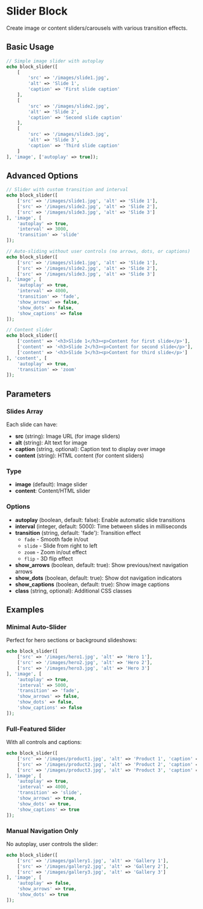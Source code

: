 # Slider Block

Create image or content sliders/carousels with various transition effects.

## Basic Usage

```php
// Simple image slider with autoplay
echo block_slider([
    [
        'src' => '/images/slide1.jpg',
        'alt' => 'Slide 1',
        'caption' => 'First slide caption'
    ],
    [
        'src' => '/images/slide2.jpg',
        'alt' => 'Slide 2',
        'caption' => 'Second slide caption'
    ],
    [
        'src' => '/images/slide3.jpg',
        'alt' => 'Slide 3',
        'caption' => 'Third slide caption'
    ]
], 'image', ['autoplay' => true]);
```

## Advanced Options

```php
// Slider with custom transition and interval
echo block_slider([
    ['src' => '/images/slide1.jpg', 'alt' => 'Slide 1'],
    ['src' => '/images/slide2.jpg', 'alt' => 'Slide 2'],
    ['src' => '/images/slide3.jpg', 'alt' => 'Slide 3']
], 'image', [
    'autoplay' => true,
    'interval' => 3000,
    'transition' => 'slide'
]);

// Auto-sliding without user controls (no arrows, dots, or captions)
echo block_slider([
    ['src' => '/images/slide1.jpg', 'alt' => 'Slide 1'],
    ['src' => '/images/slide2.jpg', 'alt' => 'Slide 2'],
    ['src' => '/images/slide3.jpg', 'alt' => 'Slide 3']
], 'image', [
    'autoplay' => true,
    'interval' => 4000,
    'transition' => 'fade',
    'show_arrows' => false,
    'show_dots' => false,
    'show_captions' => false
]);

// Content slider
echo block_slider([
    ['content' => '<h3>Slide 1</h3><p>Content for first slide</p>'],
    ['content' => '<h3>Slide 2</h3><p>Content for second slide</p>'],
    ['content' => '<h3>Slide 3</h3><p>Content for third slide</p>']
], 'content', [
    'autoplay' => true,
    'transition' => 'zoom'
]);
```

## Parameters

### Slides Array
Each slide can have:
- **src** (string): Image URL (for image sliders)
- **alt** (string): Alt text for image
- **caption** (string, optional): Caption text to display over image
- **content** (string): HTML content (for content sliders)

### Type
- **image** (default): Image slider
- **content**: Content/HTML slider

### Options
- **autoplay** (boolean, default: false): Enable automatic slide transitions
- **interval** (integer, default: 5000): Time between slides in milliseconds
- **transition** (string, default: 'fade'): Transition effect
  - `fade` - Smooth fade in/out
  - `slide` - Slide from right to left
  - `zoom` - Zoom in/out effect
  - `flip` - 3D flip effect
- **show_arrows** (boolean, default: true): Show previous/next navigation arrows
- **show_dots** (boolean, default: true): Show dot navigation indicators
- **show_captions** (boolean, default: true): Show image captions
- **class** (string, optional): Additional CSS classes

## Examples

### Minimal Auto-Slider
Perfect for hero sections or background slideshows:
```php
echo block_slider([
    ['src' => '/images/hero1.jpg', 'alt' => 'Hero 1'],
    ['src' => '/images/hero2.jpg', 'alt' => 'Hero 2'],
    ['src' => '/images/hero3.jpg', 'alt' => 'Hero 3']
], 'image', [
    'autoplay' => true,
    'interval' => 5000,
    'transition' => 'fade',
    'show_arrows' => false,
    'show_dots' => false,
    'show_captions' => false
]);
```

### Full-Featured Slider
With all controls and captions:
```php
echo block_slider([
    ['src' => '/images/product1.jpg', 'alt' => 'Product 1', 'caption' => 'Amazing Product'],
    ['src' => '/images/product2.jpg', 'alt' => 'Product 2', 'caption' => 'Great Features'],
    ['src' => '/images/product3.jpg', 'alt' => 'Product 3', 'caption' => 'Best Quality']
], 'image', [
    'autoplay' => true,
    'interval' => 4000,
    'transition' => 'slide',
    'show_arrows' => true,
    'show_dots' => true,
    'show_captions' => true
]);
```

### Manual Navigation Only
No autoplay, user controls the slider:
```php
echo block_slider([
    ['src' => '/images/gallery1.jpg', 'alt' => 'Gallery 1'],
    ['src' => '/images/gallery2.jpg', 'alt' => 'Gallery 2'],
    ['src' => '/images/gallery3.jpg', 'alt' => 'Gallery 3']
], 'image', [
    'autoplay' => false,
    'show_arrows' => true,
    'show_dots' => true
]);
```
